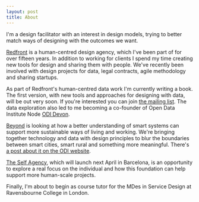 ```yaml
---
layout: post
title: About
---
```

I'm a design facilitator with an interest in design models, trying to better match ways of designing with the outcomes we want.

[Redfront](http://redfront.co.uk) is a human-centred design agency, which I've been part of for over fifteen years. In addition to working for clients I spend my time creating new tools for design and sharing them with people. We've recently been involved with design projects for data, legal contracts, agile methodology and sharing startups.

As part of Redfront's human-centred data work I'm currently writing a book. The first version, with new tools and approaches for designing with data, will be out very soon. If you're interested you can join [the mailing list](http://eepurl.com/br95wv). The data exploration also led to me becoming a co-founder of Open Data Institute Node [ODI Devon](http://devon.theodi.org).

[Beyond](http://beyond.place) is looking at how a better understanding of smart systems can support more sustainable ways of living and working. We're bringing together technology and data with design principles to blur the boundaries between smart cities, smart rural and something more meaningful. There's [a post about it on the ODI website](http://theodi.org/blog/beyond-smart-city-data-infrastructure-devon).

[The Self Agency](http://theself.agency), which will launch next April in Barcelona, is an opportunity to explore a real focus on the individual and how this foundation can help support more human-scale projects.

Finally, I'm about to begin as course tutor for the MDes in Service Design at Ravensbourne College in London.
